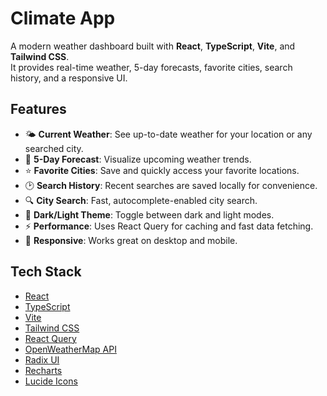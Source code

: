 # Climate App

A modern weather dashboard built with **React**, **TypeScript**, **Vite**, and **Tailwind CSS**.  
It provides real-time weather, 5-day forecasts, favorite cities, search history, and a responsive UI.

## Features

- 🌤️ **Current Weather**: See up-to-date weather for your location or any searched city.
- 📅 **5-Day Forecast**: Visualize upcoming weather trends.
- ⭐ **Favorite Cities**: Save and quickly access your favorite locations.
- 🕑 **Search History**: Recent searches are saved locally for convenience.
- 🔍 **City Search**: Fast, autocomplete-enabled city search.
- 🌙 **Dark/Light Theme**: Toggle between dark and light modes.
- ⚡ **Performance**: Uses React Query for caching and fast data fetching.
- 📱 **Responsive**: Works great on desktop and mobile.

## Tech Stack

- [React](https://react.dev/)
- [TypeScript](https://www.typescriptlang.org/)
- [Vite](https://vitejs.dev/)
- [Tailwind CSS](https://tailwindcss.com/)
- [React Query](https://tanstack.com/query/latest)
- [OpenWeatherMap API](https://openweathermap.org/api)
- [Radix UI](https://www.radix-ui.com/)
- [Recharts](https://recharts.org/)
- [Lucide Icons](https://lucide.dev/)

